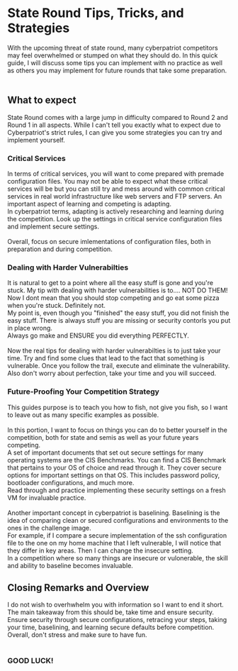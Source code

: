 # State Round Tips, Tricks, and Strategies
With the upcoming threat of state round, many cyberpatriot competitors may feel overwhelmed or stumped on what they should do. In this quick guide, I will discuss some tips you can implement with no practice as well as others you may implement for future rounds that take some preparation.
<br>
<br>

## What to expect
State Round comes with a large jump in difficulty compared to Round 2 and Round 1 in all aspects. While I can't tell you exactly what to expect due to Cyberpatriot's strict rules, I can give you some strategies you can try and implement yourself. 

### Critical Services
In terms of critical services, you will want to come prepared with premade configuration files. You may not be able to expect what these critical services will be but you can still try and mess around with common critical services in real world infrastructure like web servers and FTP servers. An important aspect of learning and competing is adapting.
<br>
In cyberpatriot terms, adapting is actively researching and learning during the competition. Look up the settings in critical service configuration files and implement secure settings. 
<br>
<br>
Overall, focus on secure imlementations of configuration files, both in preparation and during competition. 
<br>

### Dealing with Harder Vulnerabilties

It is natural to get to a point where all the easy stuff is gone and you're stuck. My tip with dealing with harder vulnerabilities is to.... NOT DO THEM!
<br>
Now I dont mean that you should stop competing and go eat some pizza when you're stuck. Definitely not.
<br>
My point is, even though you "finished" the easy stuff, you did not finish the easy stuff. There is always stuff you are missing or security contorls you put in place wrong.
<br>
Always go make and ENSURE you did everything PERFECTLY. 
<br>
<br>
Now the real tips for dealing with harder vulnerabilties is to just take your time. Try and find some clues that lead to the fact that something is vulnerable. Once you follow the trail, execute and eliminate the vulnerability. 
<br>
Also don't worry about perfection, take your time and you will succeed.
<br>

### Future-Proofing Your Competition Strategy

This guides purpose is to teach you how to fish, not give you fish, so I want to leave out as many specific examples as possible. 
<br>
<br>
In this portion, I want to focus on things you can do to better yourself in the competition, both for state and semis as well as your future years competing. 
<br>
A set of important documents that set out secure settings for many operating systems are the CIS Benchmarks. You can find a CIS Benchmark that pertains to your OS of choice and read through it. They cover secure options for important settings on that OS. This includes password policy, bootloader configurations, and much more. 
<br>
Read through and practice implementing these security settings on a fresh VM for invaluable practice. 
<br>
<br>
Another important concept in cyberpatriot is baselining. Baselining is the idea of comparing clean or secured configurations and environments to the ones in the challenge image.<br>
For example, if I compare a secure implementation of the ssh configuration file to the one on my home machine that I left vulnerable, I will notice that they differ in key areas. Then I can change the insecure setting. 
<br>
In a competition where so many things are insecure or vulonerable, the skill and ability to baseline becomes invaluable. 


## Closing Remarks and Overview

I do not wish to overhwhelm you with information so I want to end it short. 
<br>
The main takeaway from this should be, take time and ensure security. 
<br>
Ensure security through secure configurations, retracing your steps, taking your time, baselining, and learning secure defaults before competition. 
<br>
Overall, don't stress and make sure to have fun.
<br>
<br>

### GOOD LUCK!

